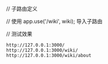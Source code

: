 // 子路由定义

// 使用 app.use('/wiki', wiki); 导入子路由

// 测试效果

```
http://127.0.0.1:3000/
http://127.0.0.1:3000/wiki/
http://127.0.0.1:3000/wiki/about
```

